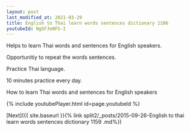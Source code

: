 ```yaml
---
layout: post
last_modified_at: 2021-03-29
title: English to Thai learn words sentences dictionary 1106 
youtubeId: Ng5FJeNFS-I
---
```

 
 
Helps to learn Thai words and sentences for English speakers.

Opportunitiy to repeat the words sentences. 

Practice Thai language. 
 
10 minutes practice every day. 
 
How to learn Thai words and sentences for English speakers 
 
{% include youtubePlayer.html id=page.youtubeId %}
 
 
[Next]({{ site.baseurl }}{% link  split2/_posts/2015-09-26-English to thai learn words sentences dictionary 1159 .md%})
 
